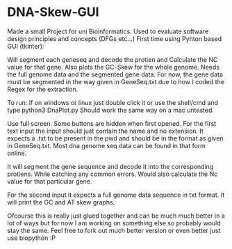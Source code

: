 # DNA-Skew-GUI
Made a small Project for uni Bioinformatics. Used to evaluate software design principles and concepts (DFGs etc...) First time using Pyhton based GUI (tkinter):

Will segment each geneseq and decode the protien and Calculate the NC value for that gene. Also plots the GC-Skew for the whole genome. Needs the full genome data and the segmented gene data. For now, the gene data must be segmented in the way given in GeneSeq.txt due to how I coded the Regex for the extraction.

To run:
  If on windows or linux just double click it or use the shell/cmd and type python3 DnaPlot.py
  Should work the same way on a mac untested.
  
Use full screen. Some buttons are hidden when first opened.
For the first text input the input should just contain the name and no extension. It expects a .txt to be present in the pwd and should be in the format as given in GeneSeq.txt. Most dna genome seq data can be found in that form online.

It will segment the gene sequence and decode it into the corresponding protiens. While catching any common errors. Would also calculate the Nc value for that particular gene.

For the second input it expects a full genome data sequence in txt format. It will print the GC and AT skew graphs.

Ofcourse this is really just glued together and can be much much better in a lot of ways but for now I am working on something else so probably would stay the same. Feel free to fork out much better version or even better just use biopython :P
